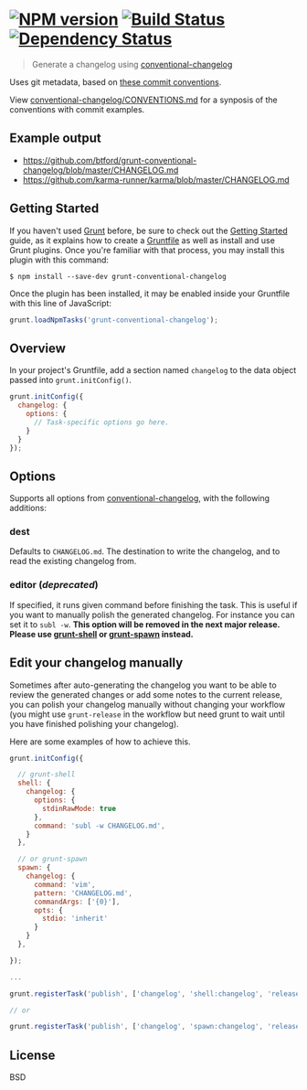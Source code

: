 #  [![NPM version][npm-image]][npm-url] [![Build Status][travis-image]][travis-url] [![Dependency Status][daviddm-image]][daviddm-url]

> Generate a changelog using [conventional-changelog](https://github.com/ajoslin/conventional-changelog)

Uses git metadata, based on [these commit conventions](https://docs.google.com/document/d/1QrDFcIiPjSLDn3EL15IJygNPiHORgU1_OOAqWjiDU5Y/).

View [conventional-changelog/CONVENTIONS.md](https://github.com/ajoslin/conventional-changelog/blob/master/CONVENTIONS.md) for a synposis of the conventions with commit examples.


## Example output
- https://github.com/btford/grunt-conventional-changelog/blob/master/CHANGELOG.md
- https://github.com/karma-runner/karma/blob/master/CHANGELOG.md


## Getting Started

If you haven't used [Grunt](http://gruntjs.com/) before, be sure to check out the [Getting Started](http://gruntjs.com/getting-started) guide, as it explains how to create a [Gruntfile](http://gruntjs.com/sample-gruntfile) as well as install and use Grunt plugins. Once you're familiar with that process, you may install this plugin with this command:

```
$ npm install --save-dev grunt-conventional-changelog
```

Once the plugin has been installed, it may be enabled inside your Gruntfile with this line of JavaScript:

```js
grunt.loadNpmTasks('grunt-conventional-changelog');
```


## Overview
In your project's Gruntfile, add a section named `changelog` to the data object passed into `grunt.initConfig()`.


```js
grunt.initConfig({
  changelog: {
    options: {
      // Task-specific options go here.
    }
  }
});
```


## Options

Supports all options from [conventional-changelog](https://github.com/ajoslin/conventional-changelog#documentation), with the following additions:

### dest
Defaults to `CHANGELOG.md`. The destination to write the changelog, and to read the existing changelog from.

### editor (*deprecated*)
If specified, it runs given command before finishing the task. This is useful if you want to manually polish the generated changelog. For instance you can set it to `subl -w`. **This option will be removed in the next major release. Please use [grunt-shell](https://github.com/sindresorhus/grunt-shell) or [grunt-spawn](https://github.com/fir3pho3nixx/grunt-spawn) instead.**


## Edit your changelog manually

Sometimes after auto-generating the changelog you want to be able to review the generated changes or add some notes to the current release, you can polish your changelog manually without changing your workflow (you might use `grunt-release` in the workflow but need grunt to wait until you have finished polishing your changelog).

Here are some examples of how to achieve this.

```js
grunt.initConfig({

  // grunt-shell
  shell: {
    changelog: {
      options: {
        stdinRawMode: true
      },
      command: 'subl -w CHANGELOG.md',
    }
  },

  // or grunt-spawn
  spawn: {
    changelog: {
      command: 'vim',
      pattern: 'CHANGELOG.md',
      commandArgs: ['{0}'],
      opts: {
        stdio: 'inherit'
      }
    }
  },

});

...

grunt.registerTask('publish', ['changelog', 'shell:changelog', 'release']);

// or

grunt.registerTask('publish', ['changelog', 'spawn:changelog', 'release']);
```


## License
BSD


[npm-image]: https://badge.fury.io/js/grunt-conventional-changelog.svg
[npm-url]: https://npmjs.org/package/grunt-conventional-changelog
[travis-image]: https://travis-ci.org/btford/grunt-conventional-changelog.svg?branch=master
[travis-url]: https://travis-ci.org/btford/grunt-conventional-changelog
[daviddm-image]: https://david-dm.org/btford/grunt-conventional-changelog.svg?theme=shields.io
[daviddm-url]: https://david-dm.org/btford/grunt-conventional-changelog
